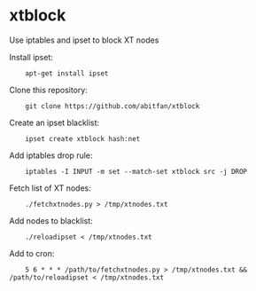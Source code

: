 # xtblock
Use iptables and ipset to block XT nodes

Install ipset:
```	
	apt-get install ipset
```

Clone this repository:
```	
	git clone https://github.com/abitfan/xtblock 
```

Create an ipset blacklist:
```	
	ipset create xtblock hash:net
```

Add iptables drop rule:
```
	iptables -I INPUT -m set --match-set xtblock src -j DROP
```

Fetch list of XT nodes:
```
	./fetchxtnodes.py > /tmp/xtnodes.txt
```

Add nodes to blacklist:
```
	./reloadipset < /tmp/xtnodes.txt
```

Add to cron:
```
	5 6 * * * /path/to/fetchxtnodes.py > /tmp/xtnodes.txt && /path/to/reloadipset < /tmp/xtnodes.txt
```


